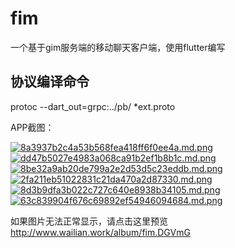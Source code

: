 # fim

一个基于gim服务端的移动聊天客户端，使用flutter编写

## 协议编译命令
protoc --dart_out=grpc:../pb/ *ext.proto

APP截图：

[![8a3937b2c4a53b568fea418ff6f0ee4a.md.png](https://p.130014.xyz/2021/02/07/8a3937b2c4a53b568fea418ff6f0ee4a.md.png)](http://www.wailian.work/image/QauQqB)
[![dd47b5027e4983a068ca91b2ef1b8b1c.md.png](https://p.130014.xyz/2021/02/07/dd47b5027e4983a068ca91b2ef1b8b1c.md.png)](http://www.wailian.work/image/Qau58S)
[![8be32a9ab20de799a2e2d53d5c23eddb.md.png](https://p.130014.xyz/2021/02/07/8be32a9ab20de799a2e2d53d5c23eddb.md.png)](http://www.wailian.work/image/QauBFI)
[![2fa211eb51022831c21da470a2d87330.md.png](https://p.130014.xyz/2021/02/07/2fa211eb51022831c21da470a2d87330.md.png)](http://www.wailian.work/image/QauMRb)
[![8d3b9dfa3b022c727c640e8938b34105.md.png](https://p.130014.xyz/2021/02/07/8d3b9dfa3b022c727c640e8938b34105.md.png)](http://www.wailian.work/image/Qan758)
[![63c839904f676c69892ef54946094684.md.png](https://p.130014.xyz/2021/02/07/63c839904f676c69892ef54946094684.md.png)](http://www.wailian.work/image/QanLaO)

如果图片无法正常显示，请点击这里预览
http://www.wailian.work/album/fim.DGVmG
